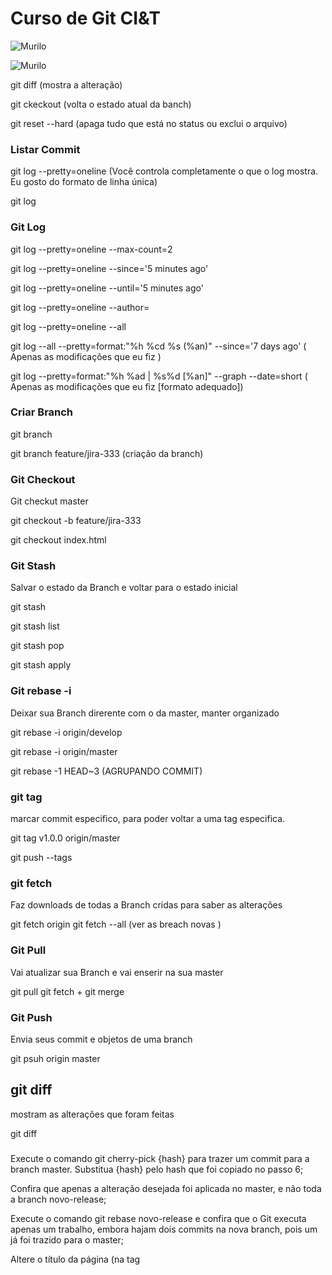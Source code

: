# Curso de Git CI&T

![Murilo](https://i.imgur.com/XLn2CAt.png)



![Murilo](https://i.imgur.com/lvDLMoH.png)

git diff (mostra a alteração)


git ckeckout <nome do arquivo> (volta o estado atual da banch)
  
  
git reset --hard  (apaga tudo que está no status ou exclui o arquivo)

### Listar Commit

git log --pretty=oneline (Você controla completamente o que o log mostra. Eu gosto do formato de linha única)

git log

### Git Log 

git log --pretty=oneline --max-count=2

git log --pretty=oneline --since='5 minutes ago'

git log --pretty=oneline --until='5 minutes ago'

git log --pretty=oneline --author=<your name>
  
git log --pretty=oneline --all

git log --all --pretty=format:"%h %cd %s (%an)" --since='7 days ago' ( Apenas as modificações que eu fiz ) 

git log --pretty=format:"%h %ad | %s%d [%an]" --graph --date=short ( Apenas as modificações que eu fiz [formato adequado])

### Criar Branch 

git branch 


git branch feature/jira-333 (criação da branch)

### Git Checkout

Git checkut master


git checkout -b feature/jira-333


git  checkout index.html

### Git Stash

Salvar o estado da Branch e voltar para o estado inicial

git stash


git stash list


git stash pop


git stash apply

### Git  rebase -i

Deixar sua Branch direrente com o da master, manter organizado

git rebase -i origin/develop


git rebase -i origin/master


git rebase -1 HEAD~3 (AGRUPANDO COMMIT)

### git tag

marcar commit especifico, para poder voltar a uma tag especifica.

git tag v1.0.0 origin/master


git push --tags

### git fetch 

Faz downloads de todas a Branch cridas para saber as alterações

git fetch origin
git fetch --all (ver as breach novas )

### Git Pull

Vai atualizar sua Branch e vai enserir na sua master 

git pull
git fetch + git merge

### Git Push
Envia seus commit e objetos de uma branch 

git psuh origin master

## git diff   

mostram as alterações que foram feitas

git diff 

### 


Execute o comando git cherry-pick {hash} para trazer um commit para a branch master. Substitua {hash} pelo hash que foi copiado no passo 6;

Confira que apenas a alteração desejada foi aplicada no master, e não toda a branch novo-release;

Execute o comando git rebase novo-release e confira que o Git executa apenas um trabalho, embora hajam dois commits na nova branch, pois um já foi trazido para o master;

Altere o título da página (na tag <title>) para "Lista de cursos de DevOps";

Execute git add index.html e git commit -m "Adicionando DevOps no título" para commitar esta alteração;

Altere o título da página (na tag <title>) para "Lista de cursos da Alura";

Execute git add index.html e git commit -m "Mudando título" para commitar esta alteração;

Altere o título da página (na tag <title>) para "Cursos da Alura";

Execute git add index.html e git commit -m "Mexendo no título" para commitar esta alteração;

Altere o título do arquivo (na tag <title>) para "Lista de cursos";

Execute git add index.html e git commit -m "Título alterado" para commitar esta alteração;

Execute o comando git bisect start para informar ao Git que você vai iniciar uma busca por determinada alteração;

Execute o comando git bisect bad HEAD para informar que o estado atual do código está "ruim", ou seja, o título não está no estado que você quer;

Executando git log --oneline, copie o hash do commit com a mensagem "Simplificando o título";

Execute o comando git bisect good {hash}, substituindo {hash} pelo hash copiado no passo anterior, para informar que o estado atual do código está "bom", ou seja, o título está no estado que você quer;

Confira no código que agora o título está como você quer;

Execute git bisect good para informar ao Git que neste commit o código ainda está como você quer;

Confira no código que agora o título não está mais como você quer;

Execute git bisect bad para informar ao Git que neste commit o código não está mais como você quer;

Note que o Git encontrou o exato commit onde o título deixou de estar no estado em que você quer;

Execute git bisect reset para indicar que você finalizou a busca;

Execute o comando git show {hash}, substituindo {hash} pelo hash conferido no passo 30. Veja que é exatamente a alteração que você estava buscando;

Para reverter esta alteração, execute git revert {hash}, substituindo {hash} pelo hash conferido no passo 30. Resolva quaisquer conflitos que possam ter sido encontrados;

Execute git blame index.html e confira o responsável por cada linha do arquivo.


